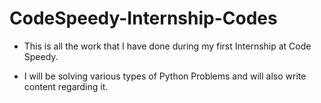 # CodeSpeedy-Internship-Codes

* This is all the work that I have done during my first Internship at Code Speedy. 

* I will be solving various types of Python Problems and will also write content regarding it.
